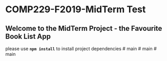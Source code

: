 # COMP229-F2019-MidTerm Test

## Welcome to the MidTerm Project - the Favourite Book List App

please use **`npm install`** to install project dependencies
#   m a i n  
 #   m a i n  
 #   m a i n  
 